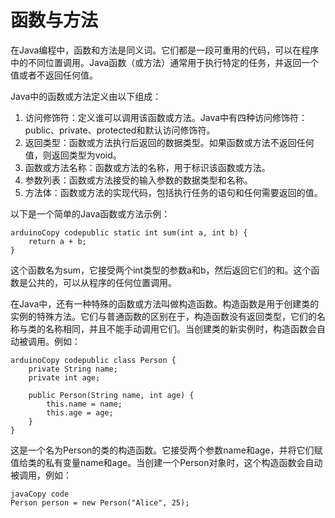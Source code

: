 # 函数与方法

在Java编程中，函数和方法是同义词。它们都是一段可重用的代码，可以在程序中的不同位置调用。Java函数（或方法）通常用于执行特定的任务，并返回一个值或者不返回任何值。

Java中的函数或方法定义由以下组成：

1. 访问修饰符：定义谁可以调用该函数或方法。Java中有四种访问修饰符：public、private、protected和默认访问修饰符。
2. 返回类型：函数或方法执行后返回的数据类型。如果函数或方法不返回任何值，则返回类型为void。
3. 函数或方法名称：函数或方法的名称，用于标识该函数或方法。
4. 参数列表：函数或方法接受的输入参数的数据类型和名称。
5. 方法体：函数或方法的实现代码，包括执行任务的语句和任何需要返回的值。

以下是一个简单的Java函数或方法示例：

```
arduinoCopy codepublic static int sum(int a, int b) {
    return a + b;
}
```

这个函数名为sum，它接受两个int类型的参数a和b，然后返回它们的和。这个函数是公共的，可以从程序的任何位置调用。

在Java中，还有一种特殊的函数或方法叫做构造函数。构造函数是用于创建类的实例的特殊方法。它们与普通函数的区别在于，构造函数没有返回类型，它们的名称与类的名称相同，并且不能手动调用它们。当创建类的新实例时，构造函数会自动被调用。例如：

```
arduinoCopy codepublic class Person {
    private String name;
    private int age;
    
    public Person(String name, int age) {
        this.name = name;
        this.age = age;
    }
}
```

这是一个名为Person的类的构造函数。它接受两个参数name和age，并将它们赋值给类的私有变量name和age。当创建一个Person对象时，这个构造函数会自动被调用，例如：

```
javaCopy code
Person person = new Person("Alice", 25);
```
